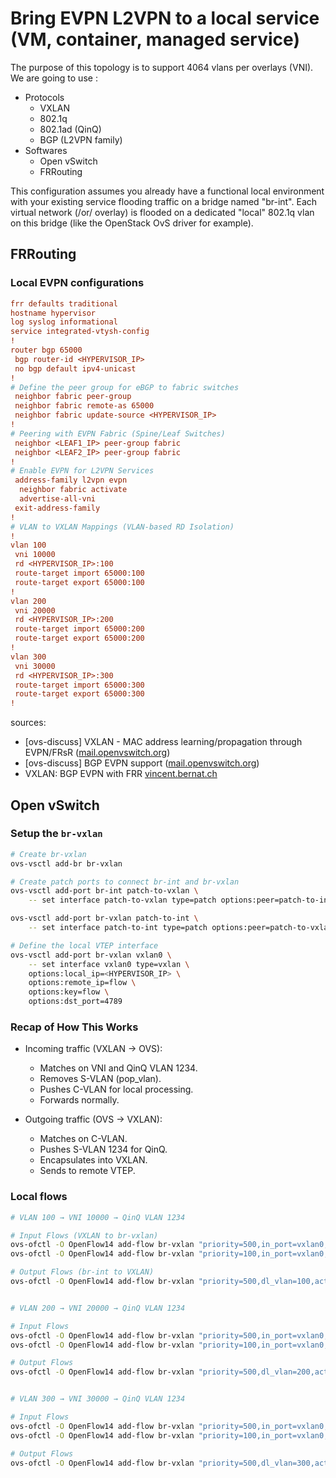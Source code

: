# Bring EVPN L2VPN to a local service (VM, container, managed service)

The purpose of this topology is to support 4064 vlans per overlays (VNI). We are going to use :
- Protocols
    - VXLAN
    - 802.1q
    - 802.1ad (QinQ)
    - BGP (L2VPN family)
- Softwares
    - Open vSwitch
    - FRRouting

This configuration assumes you already have a functional local environment with your existing service flooding traffic on a bridge named "br-int". Each virtual network (/or/ overlay) is flooded on a dedicated "local" 802.1q vlan on this bridge (like the OpenStack OvS driver for example).

## FRRouting

### Local EVPN configurations

```ini
frr defaults traditional
hostname hypervisor
log syslog informational
service integrated-vtysh-config
!
router bgp 65000
 bgp router-id <HYPERVISOR_IP>
 no bgp default ipv4-unicast
!
# Define the peer group for eBGP to fabric switches
 neighbor fabric peer-group
 neighbor fabric remote-as 65000
 neighbor fabric update-source <HYPERVISOR_IP>
!
# Peering with EVPN Fabric (Spine/Leaf Switches)
 neighbor <LEAF1_IP> peer-group fabric
 neighbor <LEAF2_IP> peer-group fabric
!
# Enable EVPN for L2VPN Services
 address-family l2vpn evpn
  neighbor fabric activate
  advertise-all-vni
 exit-address-family
!
# VLAN to VXLAN Mappings (VLAN-based RD Isolation)
!
vlan 100
 vni 10000
 rd <HYPERVISOR_IP>:100
 route-target import 65000:100
 route-target export 65000:100
!
vlan 200
 vni 20000
 rd <HYPERVISOR_IP>:200
 route-target import 65000:200
 route-target export 65000:200
!
vlan 300
 vni 30000
 rd <HYPERVISOR_IP>:300
 route-target import 65000:300
 route-target export 65000:300
!
```

sources:
- [ovs-discuss] VXLAN - MAC address learning/propagation through EVPN/FRsR ([mail.openvswitch.org](https://mail.openvswitch.org/))
- [ovs-discuss] BGP EVPN support ([mail.openvswitch.org](https://mail.openvswitch.org/))
- VXLAN: BGP EVPN with FRR [vincent.bernat.ch](https://vincent.bernat.ch/en/blog/2017-vxlan-bgp-evpn)

## Open vSwitch

### Setup the `br-vxlan`

```bash
# Create br-vxlan
ovs-vsctl add-br br-vxlan

# Create patch ports to connect br-int and br-vxlan
ovs-vsctl add-port br-int patch-to-vxlan \
    -- set interface patch-to-vxlan type=patch options:peer=patch-to-int

ovs-vsctl add-port br-vxlan patch-to-int \
    -- set interface patch-to-int type=patch options:peer=patch-to-vxlan

# Define the local VTEP interface
ovs-vsctl add-port br-vxlan vxlan0 \
    -- set interface vxlan0 type=vxlan \
    options:local_ip=<HYPERVISOR_IP> \
    options:remote_ip=flow \
    options:key=flow \
    options:dst_port=4789
```

### Recap of How This Works

- Incoming traffic (VXLAN → OVS):
    - Matches on VNI and QinQ VLAN 1234.
    - Removes S-VLAN (pop_vlan).
    - Pushes C-VLAN for local processing.
    - Forwards normally.

- Outgoing traffic (OVS → VXLAN):
    - Matches on C-VLAN.
    - Pushes S-VLAN 1234 for QinQ.
    - Encapsulates into VXLAN.
    - Sends to remote VTEP.

### Local flows

```bash
# VLAN 100 → VNI 10000 → QinQ VLAN 1234

# Input Flows (VXLAN to br-vxlan)
ovs-ofctl -O OpenFlow14 add-flow br-vxlan "priority=500,in_port=vxlan0,tun_id=10000,dl_type=0x88a8,dl_vlan=1234,actions=pop_vlan,push_vlan:0x8100,set_vlan_vid:100,NORMAL"
ovs-ofctl -O OpenFlow14 add-flow br-vxlan "priority=100,in_port=vxlan0,tun_id=10000,actions=drop"

# Output Flows (br-int to VXLAN)
ovs-ofctl -O OpenFlow14 add-flow br-vxlan "priority=500,dl_vlan=100,actions=push_vlan:0x88a8,set_vlan_vid=1234,set_field:10000->tun_id,output:vxlan0"


# VLAN 200 → VNI 20000 → QinQ VLAN 1234

# Input Flows
ovs-ofctl -O OpenFlow14 add-flow br-vxlan "priority=500,in_port=vxlan0,tun_id=20000,dl_type=0x88a8,dl_vlan=1234,actions=pop_vlan,push_vlan:0x8100,set_vlan_vid:200,NORMAL"
ovs-ofctl -O OpenFlow14 add-flow br-vxlan "priority=100,in_port=vxlan0,tun_id=20000,actions=drop"

# Output Flows
ovs-ofctl -O OpenFlow14 add-flow br-vxlan "priority=500,dl_vlan=200,actions=push_vlan:0x88a8,set_vlan_vid=1234,set_field:20000->tun_id,output:vxlan0"


# VLAN 300 → VNI 30000 → QinQ VLAN 1234

# Input Flows
ovs-ofctl -O OpenFlow14 add-flow br-vxlan "priority=500,in_port=vxlan0,tun_id=30000,dl_type=0x88a8,dl_vlan=1234,actions=pop_vlan,push_vlan:0x8100,set_vlan_vid:300,NORMAL"
ovs-ofctl -O OpenFlow14 add-flow br-vxlan "priority=100,in_port=vxlan0,tun_id=30000,actions=drop"

# Output Flows
ovs-ofctl -O OpenFlow14 add-flow br-vxlan "priority=500,dl_vlan=300,actions=push_vlan:0x88a8,set_vlan_vid=1234,set_field:30000->tun_id,output:vxlan0"
```